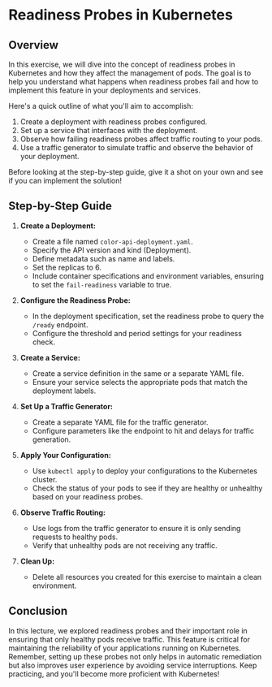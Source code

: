 # Readiness Probes in Kubernetes

## Overview

In this exercise, we will dive into the concept of readiness probes in Kubernetes and how they affect the management of pods. The goal is to help you understand what happens when readiness probes fail and how to implement this feature in your deployments and services.

Here's a quick outline of what you'll aim to accomplish:

1. Create a deployment with readiness probes configured.
2. Set up a service that interfaces with the deployment.
3. Observe how failing readiness probes affect traffic routing to your pods.
4. Use a traffic generator to simulate traffic and observe the behavior of your deployment.

Before looking at the step-by-step guide, give it a shot on your own and see if you can implement the solution!

## Step-by-Step Guide

1. **Create a Deployment:**

   - Create a file named `color-api-deployment.yaml`.
   - Specify the API version and kind (Deployment).
   - Define metadata such as name and labels.
   - Set the replicas to 6.
   - Include container specifications and environment variables, ensuring to set the `fail-readiness` variable to true.

2. **Configure the Readiness Probe:**

   - In the deployment specification, set the readiness probe to query the `/ready` endpoint.
   - Configure the threshold and period settings for your readiness check.

3. **Create a Service:**

   - Create a service definition in the same or a separate YAML file.
   - Ensure your service selects the appropriate pods that match the deployment labels.

4. **Set Up a Traffic Generator:**

   - Create a separate YAML file for the traffic generator.
   - Configure parameters like the endpoint to hit and delays for traffic generation.

5. **Apply Your Configuration:**

   - Use `kubectl apply` to deploy your configurations to the Kubernetes cluster.
   - Check the status of your pods to see if they are healthy or unhealthy based on your readiness probes.

6. **Observe Traffic Routing:**

   - Use logs from the traffic generator to ensure it is only sending requests to healthy pods.
   - Verify that unhealthy pods are not receiving any traffic.

7. **Clean Up:**
   - Delete all resources you created for this exercise to maintain a clean environment.

## Conclusion

In this lecture, we explored readiness probes and their important role in ensuring that only healthy pods receive traffic. This feature is critical for maintaining the reliability of your applications running on Kubernetes. Remember, setting up these probes not only helps in automatic remediation but also improves user experience by avoiding service interruptions. Keep practicing, and you'll become more proficient with Kubernetes!
